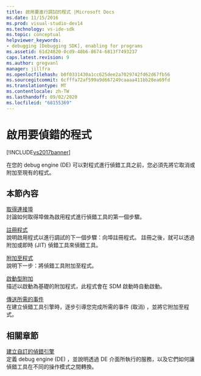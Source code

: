 ```yaml
---
title: 啟用要進行調試的程式 |Microsoft Docs
ms.date: 11/15/2016
ms.prod: visual-studio-dev14
ms.technology: vs-ide-sdk
ms.topic: conceptual
helpviewer_keywords:
- debugging [Debugging SDK], enabling for programs
ms.assetid: 61d24820-0cd9-48b6-8674-6813f7493237
caps.latest.revision: 9
ms.author: gregvanl
manager: jillfra
ms.openlocfilehash: b0f0331430a1cc625dee2a7029742fd62d67fb56
ms.sourcegitcommit: 6cfffa72af599a9d667249caaaa411bb28ea69fd
ms.translationtype: MT
ms.contentlocale: zh-TW
ms.lasthandoff: 09/02/2020
ms.locfileid: "68155369"
---
```

# <a name="enabling-a-program-to-be-debugged"></a>啟用要偵錯的程式
[!INCLUDE[vs2017banner](../../includes/vs2017banner.md)]

在您的 debug engine (DE) 可以對程式進行偵錯工具之前，您必須先將它取消或附加至現有的程式。  
  
## <a name="in-this-section"></a>本節內容  
 [取得連接埠](../../extensibility/debugger/getting-a-port.md)  
 討論如何取得埠做為啟用程式進行偵錯工具的第一個步驟。  
  
 [註冊程式](../../extensibility/debugger/registering-the-program.md)  
 說明啟用程式以進行調試的下一個步驟：向埠註冊程式。 註冊之後，就可以透過附加或即時 (JIT) 偵錯工具來偵錯工具。  
  
 [附加至程式](../../extensibility/debugger/attaching-to-the-program.md)  
 說明下一步：將偵錯工具附加至程式。  
  
 [啟動型附加](../../extensibility/debugger/launch-based-attachment.md)  
 描述以啟動為基礎的附加程式，此程式會在 SDM 啟動時自動啟動。  
  
 [傳送所需的事件](../../extensibility/debugger/sending-the-required-events.md)  
 在建立偵錯工具引擎時，逐步引導您完成所需的事件 (取消) ，並將它附加至程式。  
  
## <a name="related-sections"></a>相關章節  
 [建立自訂的偵錯引擎](../../extensibility/debugger/creating-a-custom-debug-engine.md)  
 定義 debug engine (DE) ，並說明透過 DE 介面所執行的服務，以及它們如何讓偵錯工具在不同的操作模式之間轉換。
